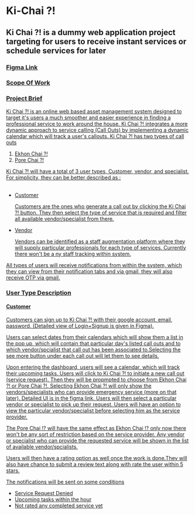 # Ki-Chai ?!
<h2>Ki Chai ?! is a dummy web application project targeting for users to receive instant services or schedule services for later </h2>

<h3><a href="https://www.figma.com/file/l4oiD49265PuS6ZEGkC59j/KiChai-UI%2FUX-(Copy)?type=design&node-id=0%3A1&mode=design&t=E0ExOHtSAB0hAhaK-1">Figma Link</h3>
<h3><a href="https://docs.google.com/spreadsheets/d/1PvS7hiIsBxuIwPZcQ3fVEvRd9427L8-tdO9d4jjcPfE/edit?usp=sharing">Scope Of Work</h3>

<h3>Project Brief</h3>

<p>Ki Chai ?! is an online web based asset management system designed to target it's users a much smoother and easier experience in finding a professional service to work around the house. Ki Chai ?! integrates a more dynamic approach to service calling (Call Outs) by implementing a dynamic calendar which will track a user's callouts. 
Ki Chai ?! has two types of call outs <ol><li>Ekhon Chai ?!</li><li>Pore Chai ?!</li></ol> Ki Chai ?! will have a total of 3 user types, Customer, vendor, and specialist. For simplicity, they can be better described as :
<br></br>
<ul>
  <li>Customer
    <p>Customers are the ones who generate a call out by clicking the Ki Chai ?! button. They then select the type of service that is required and filter all available vendor/specialist from there.</p>
  </li>
  <li>Vendor
    <p>Vendors can be identified as a staff augmentation platform where they will supply particular professionals for each type of services. Currently there won't be a ny staff tracking within system.</p>
  </li>
</ul>
</p>
<p>All types of users will receive notifications from within the system, which they can view from their notification tabs and via gmail, they will also receive OTP via gmail.</p>
<p><h3>User Type Description</h3></p>
<p><h4>Customer</h4></p>
<P>Customers can sign up to Ki Chai ?! with their google account, email, password. (Detailed view of Login+Signup is given in Figma).</P>
<p>Users can select dates from their calendars which will show them a list in the pop up, which will contain that particular day's listed call outs and to which vendor/spcialist that call out has been associated to.Selecting the see more button under each call out will let them to see details.</p>
<P> Upon entering the dashboard, users will see a calendar, which will track their upcoming tasks. Users will click to Ki Chai ?! to initiate a new call out (service request). Then they will be propmpted to choose from Ekhon Chai ?! or Pore Chai ?!. Selecting Ekhon Chai ?! will only show the vendors/specialists who can provide emergency service (more on that later). Detailed UI is in the figma link. Users will then select a particular vendor or specialist to pick up their request. Users will have an option to view the particular vendor/specialist before selecting him as the service provider.</P>
<p>The Pore Chai !? will have the same effect as Ekhon Chai !? only now there won't be any sort of restriction based on the service provider. Any vendor or specialist who can provide the requested service will be shown in the list of available vendor/spcialists.</p>
<p>Users will then have a rating option as well once the work is done.They will also have chance to submit a review text along with rate the user within 5 stars.</p>
<p>The notifications will be sent on some conditions <ul>
  <li>Service Request Denied</li>
  <li>Upcoming tasks within the hour</li>
  <li>Not rated any completed service yet</li>
</ul></p>

